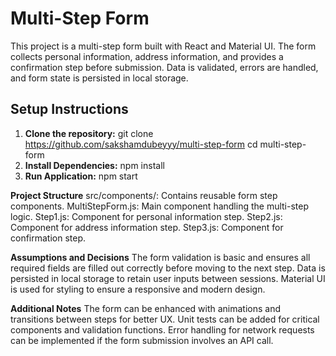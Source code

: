 # Multi-Step Form

This project is a multi-step form built with React and Material UI. The form collects personal information, address information, and provides a confirmation step before submission. Data is validated, errors are handled, and form state is persisted in local storage.

## Setup Instructions

1. **Clone the repository:**
   git clone https://github.com/sakshamdubeyyy/multi-step-form
   cd multi-step-form
2. **Install Dependencies:**
    npm install
3. **Run Application:**
    npm start

**Project Structure**
src/components/: Contains reusable form step components.
MultiStepForm.js: Main component handling the multi-step logic.
Step1.js: Component for personal information step.
Step2.js: Component for address information step.
Step3.js: Component for confirmation step.

**Assumptions and Decisions**
The form validation is basic and ensures all required fields are filled out correctly before moving to the next step.
Data is persisted in local storage to retain user inputs between sessions.
Material UI is used for styling to ensure a responsive and modern design.

**Additional Notes**
The form can be enhanced with animations and transitions between steps for better UX.
Unit tests can be added for critical components and validation functions.
Error handling for network requests can be implemented if the form submission involves an API call.